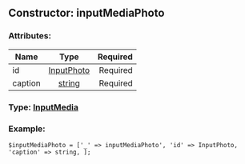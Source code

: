 ## Constructor: inputMediaPhoto  

### Attributes:

| Name     |    Type       | Required |
|----------|:-------------:|---------:|
|id|[InputPhoto](../types/InputPhoto.md) | Required|
|caption|[string](../types/string.md) | Required|



### Type: [InputMedia](../types/InputMedia.md)


### Example:

```
$inputMediaPhoto = ['_' => inputMediaPhoto', 'id' => InputPhoto, 'caption' => string, ];
```